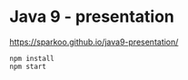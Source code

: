 # Java 9 - presentation
https://sparkoo.github.io/java9-presentation/

```
npm install
npm start
```
